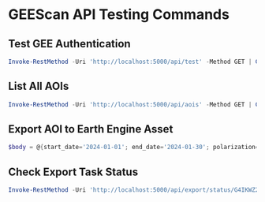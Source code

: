 # GEEScan API Testing Commands

## Test GEE Authentication
```powershell
Invoke-RestMethod -Uri 'http://localhost:5000/api/test' -Method GET | ConvertTo-Json -Depth 10
```

## List All AOIs
```powershell
Invoke-RestMethod -Uri 'http://localhost:5000/api/aois' -Method GET | ConvertTo-Json -Depth 10
```

## Export AOI to Earth Engine Asset
```powershell
$body = @{start_date='2024-01-01'; end_date='2024-01-30'; polarization=@('VV','VH'); orbit='ASCENDING'} | ConvertTo-Json; Invoke-RestMethod -Uri 'http://localhost:5000/api/aois/1/export' -Method POST -Body $body -ContentType 'application/json' | ConvertTo-Json -Depth 10
```

## Check Export Task Status
```powershell
Invoke-RestMethod -Uri 'http://localhost:5000/api/export/status/G4IKWZ2NFUYCAZBYXTXQOP7G' -Method GET | ConvertTo-Json -Depth 10

